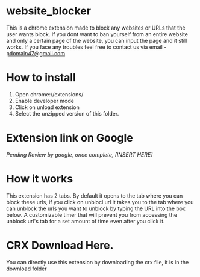 # website_blocker
This is a chrome extension made to block any websites or URLs that the user wants block. If you dont want to ban yourself from an entire website and only a certain page of the website, you can input the page and it still works. If you face any troubles feel free to contact us via email - pdomain47@gmail.com


# How to install

1. Open chrome://extensions/
2. Enable developer mode
3. Click on unload extension
4. Select the unzipped version of this folder.

# Extension link on Google

*Pending Review by google, once complete, [INSERT HERE]*


# How it works
This extension has 2 tabs. By default it opens to the tab where you can block these urls, if you click on unblocl url it takes you to the tab where you can unblock the urls you want to unblock by typing the URL into the box below. 
A customizable timer that will prevent you from accessing the unblock url's tab for a set amount of time even after you click it.

# CRX Download Here.

You can directly use this extension by downloading the crx file, it is in the download folder
